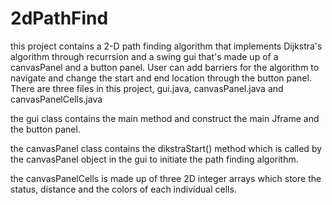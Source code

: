 # 2dPathFind

this project contains a 2-D path finding algorithm that implements Dijkstra's algorithm through recurrsion and a swing gui that's made up of a canvasPanel and a button panel. User can add barriers for the algorithm to navigate and change the start and end location through the button panel.
There are three files in this project, gui.java, canvasPanel.java and canvasPanelCells.java

the gui class contains the main method and construct the main Jframe and the button panel. 

the canvasPanel class contains the dikstraStart() method which is called by the canvasPanel object in the gui to initiate the path finding algorithm. 

the canvasPanelCells is made up of three 2D integer arrays which store the status, distance and the colors of each individual cells. 
